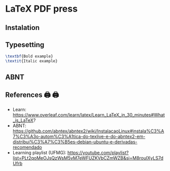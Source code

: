 # LaTeX PDF press

## Instalation

## Typesetting

```latex
\textbf{Bold example}
\textit{Italic example}
```

## ABNT



## References 🖨️ 🖨

* Learn: https://www.overleaf.com/learn/latex/Learn_LaTeX_in_30_minutes#What_is_LaTeX?
* ABNT: https://github.com/abntex/abntex2/wiki/InstalacaoLinux#instala%C3%A7%C3%A3o-autom%C3%A1tica-do-texlive-e-do-abntex2-em-distribui%C3%A7%C3%B5es-debian-ubuntu-e-derivadas-recomendado
* Learning playlist (UFMG): https://youtube.com/playlist?list=PLt2qoMeOJsQzWsM5vM7eWFUZKVbCZmWZB&si=M8rouIXyLS7dUfrb
